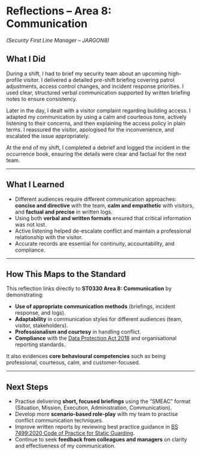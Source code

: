 # Reflections – Area 8: Communication  
*(Security First Line Manager – JARGON8)*  

## What I Did  
During a shift, I had to brief my security team about an upcoming high-profile visitor. I delivered a detailed pre-shift briefing covering patrol adjustments, access control changes, and incident response priorities. I used clear, structured verbal communication supported by written briefing notes to ensure consistency.  

Later in the day, I dealt with a visitor complaint regarding building access. I adapted my communication by using a calm and courteous tone, actively listening to their concerns, and then explaining the access policy in plain terms. I reassured the visitor, apologised for the inconvenience, and escalated the issue appropriately.  

At the end of my shift, I completed a debrief and logged the incident in the occurrence book, ensuring the details were clear and factual for the next team.  

---

## What I Learned  
- Different audiences require different communication approaches: **concise and directive** with the team, **calm and empathetic** with visitors, and **factual and precise** in written logs.  
- Using both **verbal and written formats** ensured that critical information was not lost.  
- Active listening helped de-escalate conflict and maintain a professional relationship with the visitor.  
- Accurate records are essential for continuity, accountability, and compliance.  

---

## How This Maps to the Standard  
This reflection links directly to **ST0330 Area 8: Communication** by demonstrating:  
- **Use of appropriate communication methods** (briefings, incident response, and logs).  
- **Adaptability** in communication styles for different audiences (team, visitor, stakeholders).  
- **Professionalism and courtesy** in handling conflict.  
- **Compliance** with the [Data Protection Act 2018](https://www.legislation.gov.uk/ukpga/2018/12/contents/enacted) and organisational reporting standards.  

It also evidences **core behavioural competencies** such as being professional, courteous, calm, and customer-focused.  

---

## Next Steps  
- Practise delivering **short, focused briefings** using the “SMEAC” format (Situation, Mission, Execution, Administration, Communication).  
- Develop more **scenario-based role-play** with my team to practise conflict communication techniques.  
- Improve written reports by reviewing best practice guidance in [BS 7499:2020 Code of Practice for Static Guarding](https://knowledge.bsigroup.com/products/provision-of-static-guarding-security-services-code-of-practice).  
- Continue to seek **feedback from colleagues and managers** on clarity and effectiveness of my communication.  
